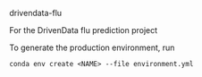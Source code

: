 drivendata-flu

For the DrivenData flu prediction project

To generate the production environment, run
```
conda env create <NAME> --file environment.yml
```



